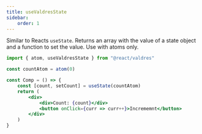 ```yaml
---
title: useValdresState
sidebar:
    order: 1
---
```


Similar to Reacts `useState`. Returns an array with the value of a state object
and a function to set the value. Use with atoms only.

```jsx
import { atom, useValdresState } from "@react/valdres"

const countAtom = atom(0)

const Comp = () => {
    const [count, setCount] = useState(countAtom)
    return (
        <div>
            <div>Count: {count}</div>
            <button onClick={curr => curr++}>Incrememnt</button>
        </div>
    )
}
```
